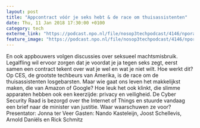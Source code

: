```yaml
---
layout: post
title: "Appcontract vóór je seks hebt & de race om thuisassistenten"
date: Thu, 11 Jan 2018 17:30:00 +0100
category: tech
externe_link: "https://podcast.npo.nl/file/nosop3techpodcast/4146/nporadio1_nosop3techpodcast_20180111_appcontract-voor-je-seks-hebt-de-race-om-thuisassistenten.mp3"
feature_image: "https://podcast.npo.nl/file/nosop3techpodcast/4146/nporadio1_nosop3techpodcast_20180111_appcontract-voor-je-seks-hebt-de-race-om-thuisassistenten.mp3"
---
```


En ook appbouwers volgen discussies over seksueel machtsmisbruik. Legalfling wil ervoor zorgen dat je voordat je ja tegen seks zegt, eerst samen een contract tekent over wat je wel en wat je niet wilt. Hoe werkt dit?
Op CES, de grootste techbeurs van Amerika, is de race om de thuisassistenten losgebarsten. Maar wie gaat ons leven het makkelijkst maken, die van Amazon of Google?
Hoe leuk het ook klinkt, die slimme apparaten hebben ook een keerzijde: privacy en veiligheid. De Cyber Security Raad is bezorgd over the Internet of Things en stuurde vandaag een brief naar de minister van justitie. Waar waarschuwen ze voor?
Presentator: Jonna ter Veer
Gasten: Nando Kasteleijn, Joost Schellevis, Arnold Daniëls en Rick Schmitz<img src="http://feeds.feedburner.com/~r/nosop3-tech-podcast/~4/ipkE2QakV-s" height="1" width="1" alt=""/>
